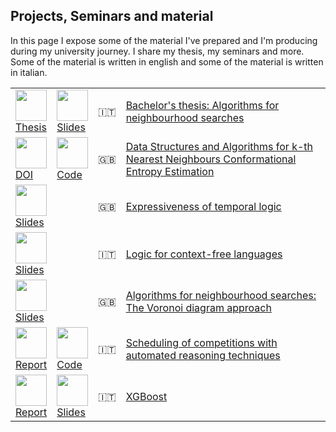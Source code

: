 
<h2>Projects, Seminars and material</h2>
In this page I expose some of the material I've prepared and I'm producing during my university journey.
I share my thesis, my seminars and more. Some of the material is written in english and some of the material is written in italian.


<table>


<tr> 
	 <td><a href="https://github.com/robyBorelli/seminars/reports/thesis.pdf"><img src="https://github.com/robyBorelli/seminars/images/pdf.png" width="50"><br> Thesis</a></td>
     <td><a href="https://github.com/robyBorelli/seminars/presentations/thesis.pdf"><img src="https://github.com/robyBorelli/seminars/images/slides.png" width="50"><br> Slides</a></td>
	 <td>🇮🇹</td>
	 <td><a href="https://github.com/robyBorelli/seminars/reports/thesis.pdf">Bachelor's thesis: Algorithms for neighbourhood searches</a></td>
</tr>

<tr> 
     <td><a href="https://doi.org/10.3390/biophysica2040031"><img src="https://github.com/robyBorelli/seminars/images/web.png" width="50"><br> DOI</a></td>
	 <td><a href="https://github.com/robyBorelli/nearest-neighbours-package"><img src="https://github.com/robyBorelli/seminars/images/code.png" width="50"><br> Code</a></td>
	 <td>🇬🇧</td>
	 <td><a href="https://doi.org/10.3390/biophysica2040031">Data Structures and Algorithms for k-th Nearest Neighbours Conformational Entropy Estimation</a></td>
</tr>

<tr> 
     <td><a href="https://github.com/robyBorelli/seminars/presentations/expressiveness_of_temporal_logic.pdf"><img src="https://github.com/robyBorelli/seminars/images/slides.png" width="50"><br> Slides</a></td>
	 <td></td>
	 <td>🇬🇧</td>
	 <td><a href="https://github.com/robyBorelli/seminars/presentations/expressiveness_of_temporal_logic.pdf">Expressiveness of temporal logic</a></td>
</tr>

<tr> 
     <td><a href="https://github.com/robyBorelli/seminars/presentations/logic_for_cf_languages.pdf"><img src="https://github.com/robyBorelli/seminars/images/slides.png" width="50"><br> Slides</a></td>
	 <td></td>
	 <td>🇮🇹</td>
	 <td><a href="https://github.com/robyBorelli/seminars/presentations/logic_for_cf_languages.pdf">Logic for context-free languages</a></td>
</tr>

<tr> 
     <td><a href="https://github.com/robyBorelli/seminars/presentations/neighbourhood_voronoi_diagram_approach.pdf"><img src="https://github.com/robyBorelli/seminars/images/slides.png" width="50"><br> Slides</a></td>
	 <td></td>
	 <td>🇬🇧</td>
	 <td><a href="https://github.com/robyBorelli/seminars/presentations/neighbourhood_voronoi_diagram_approach.pdf">Algorithms for neighbourhood searches: The Voronoi diagram approach</a></td>
</tr>

<tr> 
     <td><a href="https://github.com/robyBorelli/seminars/reports/scheduling_competitions_ar.pdf"><img src="https://github.com/robyBorelli/seminars/images/pdf.png" width="50"><br> Report</a></td>
	 <td><a href="https://github.com/robyBorelli/seminars/code/scheduling_competitions_ar"><img src="https://github.com/robyBorelli/seminars/images/code.png" width="50"><br> Code</a></td>
	 <td>🇮🇹</td>
	 <td><a href="https://github.com/robyBorelli/seminars/reports/scheduling_competitions_ar.pdf">Scheduling of competitions with automated reasoning techniques</a></td>
</tr>

<tr> 
	 <td><a href="https://github.com/robyBorelli/seminars/reports/xgboost.pdf"><img src="https://github.com/robyBorelli/seminars/images/pdf.png" width="50"><br> Report</a></td>
     <td><a href="https://github.com/robyBorelli/seminars/presentations/xgboost.pdf"><img src="https://github.com/robyBorelli/seminars/images/slides.png" width="50"><br> Slides</a></td>
	 <td>🇮🇹</td>
	 <td><a href="https://github.com/robyBorelli/seminars/reports/xgboost.pdf">XGBoost</a></td>
</tr>


</table> 
